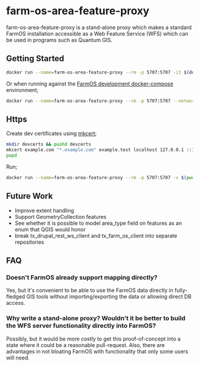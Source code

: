 # farm-os-area-feature-proxy

farm-os-area-feature-proxy is a stand-alone proxy which makes a standard FarmOS installation accessible as a Web Feature Service (WFS) which can be used in programs such as Quantum GIS.

## Getting Started

```bash
docker run --name=farm-os-area-feature-proxy --rm -p 5707:5707 -it $(docker build -q src/) --farm-os-url=http://172.17.0.2:123
```

Or when running against the [FarmOS development docker-compose](https://farmos.org/development/docker/) environment;

```bash
docker run --name=farm-os-area-feature-proxy --rm -p 5707:5707 --network=farm-os-development_default -it $(docker build -q src/) --farm-os-url=http://www
```

## Https

Create dev certificates using [mkcert](https://github.com/FiloSottile/mkcert);

```bash
mkdir devcerts && pushd devcerts
mkcert example.com "*.example.com" example.test localhost 127.0.0.1 ::1
popd
```

Run;

```bash
docker run --name=farm-os-area-feature-proxy --rm -p 5707:5707 -v $(pwd)/devcerts:/mnt/certs --network=farm-os-development_default -it $(docker build -q src/) --farm-os-url=http://www --proxy-spec="ssl:5707:privateKey=/mnt/certs/example.com+5-key.pem:certKey=/mnt/certs/example.com+5.pem"
```

## Future Work

* Improve extent handling
* Support GeometryCollection features
* See whether it is possible to model area_type field on features as an enum that QGIS would honor
* break tx_drupal_rest_ws_client and tx_farm_os_client into separate repositories

## FAQ

### Doesn't FarmOS already support mapping directly?

Yes, but it's convenient to be able to use the FarmOS data directly in fully-fledged GIS tools without importing/exporting the data or allowing direct DB access.

### Why write a stand-alone proxy? Wouldn't it be better to build the WFS server functionality directly into FarmOS?

Possibly, but it would be more costly to get this proof-of-concept into a state where it could be a reasonable pull-request. Also, there are advantages in not bloating FarmOS with functionality that only some users will need.
